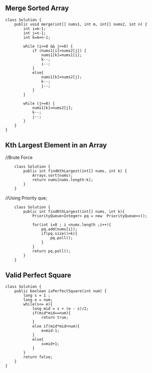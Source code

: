 ## Merge Sorted Array
    
    class Solution {
        public void merge(int[] nums1, int m, int[] nums2, int n) {
            int i=m-1;
            int j=n-1;
            int k=m+n-1;

            while (i>=0 && j>=0) {
                if (nums1[i]>nums2[j]) {
                    nums1[k]=nums1[i];
                    k--;
                    i--;
                }
                else{
                    nums1[k]=nums2[j];
                    k--;
                    j--;
                }
            }

            while (j>=0) {
                nums1[k]=nums2[j];
                k--;
                j--;
            }
        }
    }

## Kth Largest Element in an Array

   //Brute Force

        class Solution {
            public int findKthLargest(int[] nums, int k) {
                Arrays.sort(nums);
                return nums[nums.length-k];    
            }
        }
        
   //Using Priority que;

        class Solution {
            public int findKthLargest(int[] nums, int k){
                PriorityQueue<Integer> pq = new  PriorityQueue<>();

                for(int i=0 ; i <nums.length ;i++){
                    pq.add(nums[i]);
                    if(pq.size()>k){
                        pq.poll();
                    }
                }
                return pq.poll();
            }
        }

## Valid Perfect Square

    class Solution {
        public boolean isPerfectSquare(int num) {
            long s = 1 ;
            long e = num;
            while(s<= e){
                long mid = s + (e - s)/2;
                if(mid*mid==num){
                    return true;
                }
                else if(mid*mid>num){
                    e=mid-1;
                }
                else{
                    s=mid+1;
                }
            }
            return false;
        }
    }